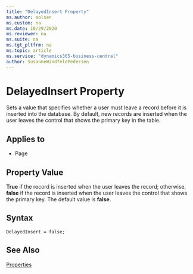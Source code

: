 ```yaml
---
title: "DelayedInsert Property"
ms.author: solsen
ms.custom: na
ms.date: 10/29/2020
ms.reviewer: na
ms.suite: na
ms.tgt_pltfrm: na
ms.topic: article
ms.service: "dynamics365-business-central"
author: SusanneWindfeldPedersen
---
```

[//]: # (START>DO_NOT_EDIT)
[//]: # (IMPORTANT:Do not edit any of the content between here and the END>DO_NOT_EDIT.)
[//]: # (Any modifications should be made in the .xml files in the ModernDev repo.)
# DelayedInsert Property
Sets a value that specifies whether a user must leave a record before it is inserted into the database. By default, new records are inserted when the user leaves the control that shows the primary key in the table.

## Applies to
-   Page

[//]: # (IMPORTANT: END>DO_NOT_EDIT)
## Property Value  

**True** if the record is inserted when the user leaves the record; otherwise, **false** if the record is inserted when the user leaves the control that shows the primary key. The default value is **false**.  

## Syntax

```AL
DelayedInsert = false;
```
  
## See Also  

[Properties](devenv-properties.md)